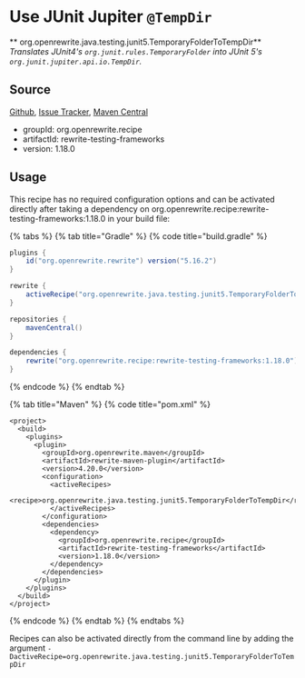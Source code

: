 # Use JUnit Jupiter `@TempDir`

** org.openrewrite.java.testing.junit5.TemporaryFolderToTempDir**
_Translates JUnit4's `org.junit.rules.TemporaryFolder` into JUnit 5's `org.junit.jupiter.api.io.TempDir`._

## Source

[Github](https://github.com/openrewrite/rewrite-testing-frameworks), [Issue Tracker](https://github.com/openrewrite/rewrite-testing-frameworks/issues), [Maven Central](https://search.maven.org/artifact/org.openrewrite.recipe/rewrite-testing-frameworks/1.18.0/jar)

* groupId: org.openrewrite.recipe
* artifactId: rewrite-testing-frameworks
* version: 1.18.0


## Usage

This recipe has no required configuration options and can be activated directly after taking a dependency on org.openrewrite.recipe:rewrite-testing-frameworks:1.18.0 in your build file:

{% tabs %}
{% tab title="Gradle" %}
{% code title="build.gradle" %}
```groovy
plugins {
    id("org.openrewrite.rewrite") version("5.16.2")
}

rewrite {
    activeRecipe("org.openrewrite.java.testing.junit5.TemporaryFolderToTempDir")
}

repositories {
    mavenCentral()
}

dependencies {
    rewrite("org.openrewrite.recipe:rewrite-testing-frameworks:1.18.0")
}
```
{% endcode %}
{% endtab %}

{% tab title="Maven" %}
{% code title="pom.xml" %}
```markup
<project>
  <build>
    <plugins>
      <plugin>
        <groupId>org.openrewrite.maven</groupId>
        <artifactId>rewrite-maven-plugin</artifactId>
        <version>4.20.0</version>
        <configuration>
          <activeRecipes>
            <recipe>org.openrewrite.java.testing.junit5.TemporaryFolderToTempDir</recipe>
          </activeRecipes>
        </configuration>
        <dependencies>
          <dependency>
            <groupId>org.openrewrite.recipe</groupId>
            <artifactId>rewrite-testing-frameworks</artifactId>
            <version>1.18.0</version>
          </dependency>
        </dependencies>
      </plugin>
    </plugins>
  </build>
</project>
```
{% endcode %}
{% endtab %}
{% endtabs %}

Recipes can also be activated directly from the command line by adding the argument `-DactiveRecipe=org.openrewrite.java.testing.junit5.TemporaryFolderToTempDir`
